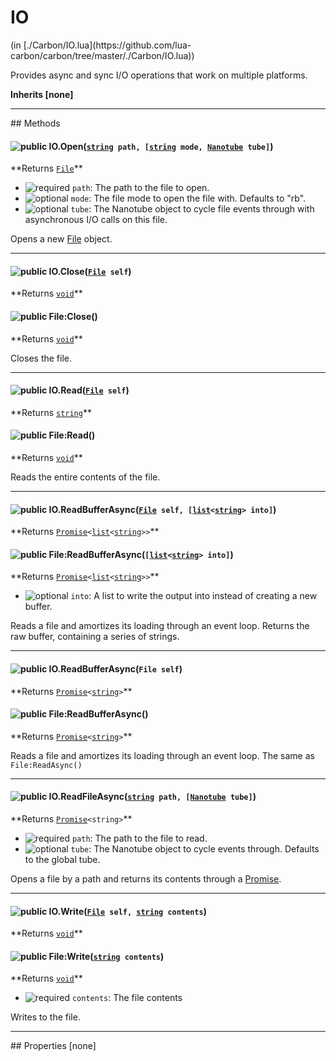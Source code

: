 <link href="../../style.css" rel="stylesheet" type="text/css"/>
<h1 class="class-title">IO</h1>
<span class="file-link">(in [./Carbon/IO.lua](https://github.com/lua-carbon/carbon/tree/master/./Carbon/IO.lua))</span><br/>

Provides async and sync I/O operations that work on multiple platforms.

**Inherits [none]**

<hr />
## Methods
<h4 class="method-name"><img class="doc-image" alt="public" src="https://img.shields.io/badge/ -public-11b237.svg?style=flat-square" />  IO.Open(<code><a href="Types#string">string</a> path, [<a href="Types#string">string</a> mode, <a href="Classes/Nanotube">Nanotube</a> tube]</code>)</h4>
**<span class="method-returns">Returns <code><a href="Classes/File">File</a></code></span>**

- <img class="doc-image" alt="required" src="https://img.shields.io/badge/%20-required-ff9600.svg?style=flat-square" />  `path`: The path to the file to open.
- <img class="doc-image" alt="optional" src="https://img.shields.io/badge/%20-optional-0092e6.svg?style=flat-square" />  `mode`: The file mode to open the file with. Defaults to "rb".
- <img class="doc-image" alt="optional" src="https://img.shields.io/badge/%20-optional-0092e6.svg?style=flat-square" />  `tube`: The Nanotube object to cycle file events through with asynchronous I/O calls on this file.

Opens a new <a href="Classes/File">File</a> object.

<hr/>
<h4 class="method-name"><img class="doc-image" alt="public" src="https://img.shields.io/badge/ -public-11b237.svg?style=flat-square" />  IO.Close(<code><a href="Classes/File">File</a> self</code>)</h4>
**<span class="method-returns">Returns <code><a href="Types#void">void</a></code></span>**
<h4 class="method-name"><img class="doc-image" alt="public" src="https://img.shields.io/badge/ -public-11b237.svg?style=flat-square" />  File:Close()</h4>
**<span class="method-returns">Returns <code><a href="Types#void">void</a></code></span>**



Closes the file.

<hr/>
<h4 class="method-name"><img class="doc-image" alt="public" src="https://img.shields.io/badge/ -public-11b237.svg?style=flat-square" />  IO.Read(<code><a href="Classes/File">File</a> self</code>)</h4>
**<span class="method-returns">Returns <code><a href="Types#string">string</a></code></span>**
<h4 class="method-name"><img class="doc-image" alt="public" src="https://img.shields.io/badge/ -public-11b237.svg?style=flat-square" />  File:Read()</h4>
**<span class="method-returns">Returns <code><a href="Types#void">void</a></code></span>**



Reads the entire contents of the file.

<hr/>
<h4 class="method-name"><img class="doc-image" alt="public" src="https://img.shields.io/badge/ -public-11b237.svg?style=flat-square" />  IO.ReadBufferAsync(<code><a href="Classes/File">File</a> self, [<a href="Types#list">list</a>&lt;<a href="Types#string">string</a>&gt; into]</code>)</h4>
**<span class="method-returns">Returns <code><a href="Classes/Promise">Promise</a>&lt;<a href="Types#list">list</a>&lt;<a href="Types#string">string</a>&gt;&gt;</code></span>**
<h4 class="method-name"><img class="doc-image" alt="public" src="https://img.shields.io/badge/ -public-11b237.svg?style=flat-square" />  File:ReadBufferAsync(<code>[<a href="Types#list">list</a>&lt;<a href="Types#string">string</a>&gt; into]</code>)</h4>
**<span class="method-returns">Returns <code><a href="Classes/Promise">Promise</a>&lt;<a href="Types#list">list</a>&lt;<a href="Types#string">string</a>&gt;&gt;</code></span>**

- <img class="doc-image" alt="optional" src="https://img.shields.io/badge/%20-optional-0092e6.svg?style=flat-square" />  `into`: A list to write the output into instead of creating a new buffer.

Reads a file and amortizes its loading through an event loop.
Returns the raw buffer, containing a series of strings.

<hr/>
<h4 class="method-name"><img class="doc-image" alt="public" src="https://img.shields.io/badge/ -public-11b237.svg?style=flat-square" />  IO.ReadBufferAsync(<code>File self</code>)</h4>
**<span class="method-returns">Returns <code><a href="Classes/Promise">Promise</a>&lt;<a href="Types#string">string</a>&gt;</code></span>**
<h4 class="method-name"><img class="doc-image" alt="public" src="https://img.shields.io/badge/ -public-11b237.svg?style=flat-square" />  File:ReadBufferAsync()</h4>
**<span class="method-returns">Returns <code><a href="Classes/Promise">Promise</a>&lt;<a href="Types#string">string</a>&gt;</code></span>**



Reads a file and amortizes its loading through an event loop.
The same as <code>File:ReadAsync()</code>

<hr/>
<h4 class="method-name"><img class="doc-image" alt="public" src="https://img.shields.io/badge/ -public-11b237.svg?style=flat-square" />  IO.ReadFileAsync(<code><a href="Types#string">string</a> path, [<a href="Classes/Nanotube">Nanotube</a> tube]</code>)</h4>
**<span class="method-returns">Returns <code><a href="Classes/Promise">Promise</a>&lt;string&gt;</code></span>**

- <img class="doc-image" alt="required" src="https://img.shields.io/badge/%20-required-ff9600.svg?style=flat-square" />  `path`: The path to the file to read.
- <img class="doc-image" alt="optional" src="https://img.shields.io/badge/%20-optional-0092e6.svg?style=flat-square" />  `tube`: The Nanotube object to cycle events through. Defaults to the global tube.

Opens a file by a path and returns its contents through a <a href="Classes/Promise">Promise</a>.

<hr/>
<h4 class="method-name"><img class="doc-image" alt="public" src="https://img.shields.io/badge/ -public-11b237.svg?style=flat-square" />  IO.Write(<code><a href="Classes/File">File</a> self, <a href="Types#string">string</a> contents</code>)</h4>
**<span class="method-returns">Returns <code><a href="Types#void">void</a></code></span>**
<h4 class="method-name"><img class="doc-image" alt="public" src="https://img.shields.io/badge/ -public-11b237.svg?style=flat-square" />  File:Write(<code><a href="Types#string">string</a> contents</code>)</h4>
**<span class="method-returns">Returns <code><a href="Types#void">void</a></code></span>**

- <img class="doc-image" alt="required" src="https://img.shields.io/badge/%20-required-ff9600.svg?style=flat-square" />  `contents`: The file contents

Writes to the file.


<hr />
## Properties
[none]
